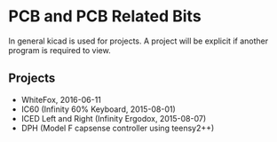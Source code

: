 PCB and PCB Related Bits
========================

In general kicad is used for projects.
A project will be explicit if another program is required to view.


Projects
--------

* WhiteFox, 2016-06-11
* IC60 (Infinity 60% Keyboard, 2015-08-01)
* ICED Left and Right (Infinity Ergodox, 2015-08-07)
* DPH (Model F capsense controller using teensy2++)